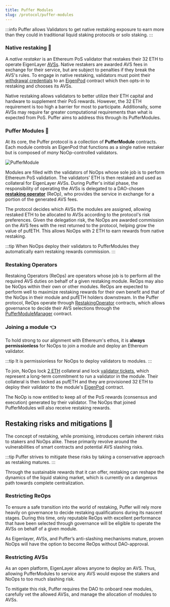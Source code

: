 ```yaml
---
title: Puffer Modules
slug: /protocol/puffer-modules
---
```


:::info
Puffer allows Validators to get native restaking exposure to earn more than they could in traditional liquid staking protocols or solo staking.
:::

### Native restaking 🥩

A _native restaker_ is an Ethereum PoS validator that restakes their 32 ETH to operate EigenLayer [AVSs](https://docs.eigenlayer.xyz/overview/key-terms). Native restakers are awarded AVS fees in exchange for their service, but are subject to penalties if they break the AVS's rules. To engage in native restaking, validators must point their [withdrawal credentials](/reference/glossary/#withdrawal-credentials) to an [EigenPod](https://github.com/Layr-Labs/eigenlayer-contracts/blob/master/docs/core/EigenPodManager.md#eigenpodmanager) contract which then opts-in to restaking and chooses its AVSs.

Native restaking allows validators to better utilize their ETH capital and hardware to supplement their PoS rewards. However, the 32 ETH requirement is too high a barrier for most to participate. Additionally, some AVSs may require far greater computational requirements than what is expected from PoS. Puffer aims to address this through its PufferModules.

### Puffer Modules 🐡

At its core, the Puffer protocol is a collection of **PufferModule** contracts. Each module controls an EigenPod that functions as a single native restaker but is composed of _many_ NoOp-controlled validators.

<div style={{textAlign: 'center'}}>

![PufferModule](/img/PufferModule_v2.png)

</div>

Modules are filled with the validators of NoOps whose sole job is to perform Ethereum PoS validation. The validators' ETH is then restaked and used as collateral for EigenLayer AVSs. During Puffer's initial phase, the responsibility of operating the AVSs is delegated to a DAO-chosen [**restaking operator**](/protocol/puffer-modules#restaking-operators) (ReOp), who provides the service in exchange for a portion of the generated AVS fees.

The protocol decides which AVSs the modules are assigned, allowing restaked ETH to be allocated to AVSs according to the protocol's risk preferences. Given the delegation risk, the NoOps are awarded commission on the AVS fees with the rest returned to the protocol, helping grow the value of pufETH. This allows NoOps with 2 ETH to earn rewards from native restaking.

:::tip
When NoOps deploy their validators to PufferModules they automatically earn restaking rewards commission.
:::

### Restaking Operators

Restaking Operators (ReOps) are operators whose job is to perform all the required AVS duties on behalf of a given restaking module. ReOps may also be NoOps within their own or other modules. ReOps are expected to perform well to maximize restaking rewards for their own benefit and that of the NoOps in their module and pufETH holders downstream. In the Puffer protocol, ReOps operate through [RestakingOperator](https://github.com/PufferFinance/PufferPool/blob/master/docs/RestakingOperator.md) contracts, which allows governance to decide their AVS selections through the [PufferModuleManager](https://github.com/PufferFinance/PufferPool/blob/master/docs/PufferModuleManager.md) contract.

### Joining a module 👈

To hold strong to our alignment with Ethereum's ethos, it is **always permissionless** for NoOps to join a module and deploy an Ethereum validator.

:::tip
It is permissionless for NoOps to deploy validators to modules.
:::

To join, NoOps lock [2 ETH](/reference/faq#%EF%B8%8F-how-much-eth-do-i-need-to-run-a-puffer-node) collateral and lock [validator tickets](/protocol/validator-tickets), which represent a long-term commitment to run a validator in the module. Their collateral is then locked as pufETH and they are provisioned 32 ETH to deploy their validator to the module's [EigenPod](https://github.com/Layr-Labs/eigenlayer-contracts/blob/master/docs/core/EigenPodManager.md#eigenpodmanager) contract.

The NoOp is now entitled to keep all of the PoS rewards (consensus and execution) generated by their validator. The NoOps that joined PufferModules will also receive restaking rewards.

## Restaking risks and mitigations 🚧

The concept of restaking, while promising, introduces certain inherent risks to stakers and NoOps alike. These primarily revolve around the vulnerabilities of smart contracts and potential AVS slashing risks.

:::tip
Puffer strives to mitigate these risks by taking a conservative approach as restaking matures.
:::

Through the sustainable rewards that it can offer, restaking can reshape the dynamics of the liquid staking market, which is currently on a dangerous path towards complete centralization.

### Restricting ReOps

To ensure a safe transition into the world of restaking, Puffer will rely more heavily on governance to decide restaking qualifications during its nascent stages. During this time, only reputable ReOps with excellent performance that have been selected through governance will be eligible to operate the AVSs on behalf of a given module.

As Eigenlayer, AVSs, and Puffer’s anti-slashing mechanisms mature, proven NoOps will have the option to become ReOps without DAO-approval.

### Restricting AVSs

As an open platform, EigenLayer allows anyone to deploy an AVS. Thus, allowing PufferModules to service any AVS would expose the stakers and NoOps to too much slashing risk.

To mitigate this risk, Puffer requires the DAO to onboard new modules, carefully vet the allowed AVSs, and manage the allocation of modules to AVSs.
